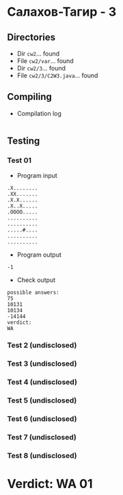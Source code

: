 # Салахов-Тагир - 3
## Directories
- Dir `cw2`... found
- File `cw2/var`... found
- Dir `cw2/3`... found
- File `cw2/3/C2W3.java`... found
## Compiling
- Compilation log
```

```
## Testing
### Test 01
- Program input
```
.X........
.XX.......
.X.X......
.X..X.....
.OOOO.....
..........
..........
.....#....
..........
..........

```
- Program output
```
-1

```
- Check output
```
possible answers:
75
10131
10134
-14144
verdict:
WA

```
### Test 2 (undisclosed)
### Test 3 (undisclosed)
### Test 4 (undisclosed)
### Test 5 (undisclosed)
### Test 6 (undisclosed)
### Test 7 (undisclosed)
### Test 8 (undisclosed)
# Verdict: WA 01
